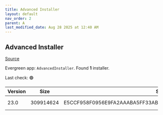 ```yaml
---
title: Advanced Installer
layout: default
nav_order: 2
parent: A
last_modified_date: Aug 28 2025 at 12:40 AM
---
```


## Advanced Installer

[Source](https://www.advancedinstaller.com)

Evergreen app: `AdvancedInstaller`. Found **1** installer.

Last check: 🟢

| Version | Size      | Sha256                                                           | Type | URI                                                                                                                          |
| ------- | --------- | ---------------------------------------------------------------- | ---- | ---------------------------------------------------------------------------------------------------------------------------- |
| 23.0    | 309914624 | E5CCF958F0956E9FA2AAABA5FF33ABF75A907D3FA2B4A67250A1C434CFD4D925 | msi  | [https://www.advancedinstaller.com/downloads/23.0/advinst.msi](https://www.advancedinstaller.com/downloads/23.0/advinst.msi) |

